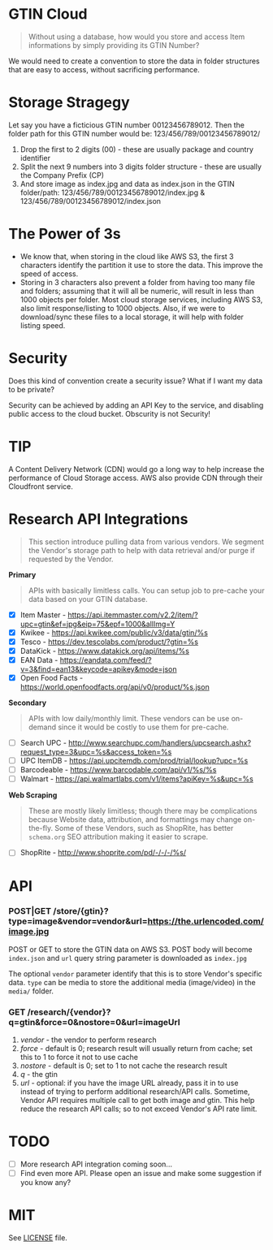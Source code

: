 # GTIN Cloud
> Without using a database, how would you store and access Item informations by simply providing its GTIN Number?

We would need to create a convention to store the data in folder structures that are easy to access, without sacrificing performance.

# Storage Stragegy
Let say you have a ficticious GTIN number 00123456789012.  Then the folder path for this GTIN number would be: 123/456/789/00123456789012/

1. Drop the first to 2 digits (00) - these are usually package and country identifier
2. Split the next 9 numbers into 3 digits folder structure - these are usually the Company Prefix (CP)
3. And store image as index.jpg and data as index.json in the GTIN folder/path: 123/456/789/00123456789012/index.jpg & 123/456/789/00123456789012/index.json

# The Power of 3s
- We know that, when storing in the cloud like AWS S3, the first 3 characters identify the partition it use to store the data.  This improve the speed of access.
- Storing in 3 characters also prevent a folder from having too many file and folders; assuming that it will all be numeric, will result in less than 1000 objects per folder.  Most cloud storage services, including AWS S3, also limit response/listing to 1000 objects.  Also, if we were to download/sync these files to a local storage, it will help with folder listing speed.

# Security
Does this kind of convention create a security issue?  What if I want my data to be private?

Security can be achieved by adding an API Key to the service, and disabling public access to the cloud bucket.  Obscurity is not Security!

# TIP
A Content Delivery Network (CDN) would go a long way to help increase the performance of Cloud Storage access.  AWS also provide CDN through their Cloudfront service.

# Research API Integrations
> This section introduce pulling data from various vendors.  We segment the Vendor's storage path to help with data retrieval and/or purge if requested by the Vendor.

**Primary**
> APIs with basically limitless calls.  You can setup job to pre-cache your data based on your GTIN database.
- [x] Item Master - https://api.itemmaster.com/v2.2/item/?upc=gtin&ef=jpg&eip=75&epf=1000&allImg=Y
- [x] Kwikee - https://api.kwikee.com/public/v3/data/gtin/%s
- [x] Tesco - https://dev.tescolabs.com/product/?gtin=%s
- [x] DataKick - https://www.datakick.org/api/items/%s
- [x] EAN Data - https://eandata.com/feed/?v=3&find=ean13&keycode=apikey&mode=json
- [x] Open Food Facts - https://world.openfoodfacts.org/api/v0/product/%s.json

**Secondary**
> APIs with low daily/monthly limit.  These vendors can be use on-demand since it would be costly to use them for pre-cache.
- [ ] Search UPC - http://www.searchupc.com/handlers/upcsearch.ashx?request_type=3&upc=%s&access_token=%s
- [ ] UPC ItemDB - https://api.upcitemdb.com/prod/trial/lookup?upc=%s
- [ ] Barcodeable - https://www.barcodable.com/api/v1/%s/%s
- [ ] Walmart - https://api.walmartlabs.com/v1/items?apiKey=%s&upc=%s

**Web Scraping**
> These are mostly likely limitless; though there may be complications because Website data, attribution, and formattings may change on-the-fly.  Some of these Vendors, such as ShopRite, has better `schema.org` SEO attribution making it easier to scrape.
- [ ] ShopRite - http://www.shoprite.com/pd/-/-/-/%s/

# API
### POST|GET /store/{gtin}?type=image&vendor=vendor&url=https://the.urlencoded.com/image.jpg
POST or GET to store the GTIN data on AWS S3.  POST body will become `index.json` and `url` query string parameter is downloaded as `index.jpg`

The optional `vendor` parameter identify that this is to store Vendor's specific data.  `type` can be media to store the additional media (image/video) in the `media/` folder. 

### GET /research/{vendor}?q=gtin&force=0&nostore=0&url=imageUrl
1. *vendor* - the vendor to perform research
2. *force* - default is 0; research result will usually return from cache; set this to 1 to force it not to use cache
3. *nostore* - default is 0; set to 1 to not cache the research result
4. *q* - the gtin
5. *url* - optional: if you have the image URL already, pass it in to use instead of trying to perform additional research/API calls.  Sometime, Vendor API requires multiple call to get both image and gtin.  This help reduce the research API calls; so to not exceed Vendor's API rate limit.

# TODO
- [ ] More research API integration coming soon...
- [ ] Find even more API.  Please open an issue and make some suggestion if you know any?

# MIT
See [LICENSE](LICENSE) file.
